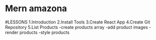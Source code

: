 # Mern amazona

#LESSONS
1.Introduction
2.Install Tools
3.Create React App
4.Create Git Repository
5.List Products
-create products array
-add product images
-render products
-style products
